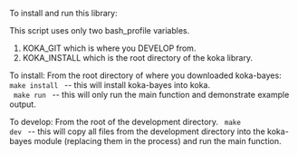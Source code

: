 To install and run this library:

This script uses only two bash_profile variables.
1. KOKA_GIT which is where you DEVELOP from.
2. KOKA_INSTALL which is the root directory of the koka library.  

To install: From the root directory of where you downloaded koka-bayes:
<code> make install </code> -- this will install koka-bayes into koka. <br/>
<code> make run </code> -- this will only run the main function and demonstrate example output. <br />

To develop: From the root of the development directory.
<code> make dev </code> -- this will copy all files from the development directory into the koka-bayes module (replacing them in the process) and run the main function. <br />
